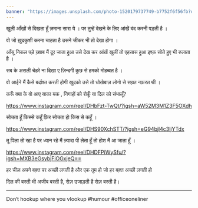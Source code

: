 ```yaml
---
banner: "https://images.unsplash.com/photo-1520179737749-b7752f6f56fb?q=80&w=1287&auto=format&fit=crop&ixlib=rb-4.0.3&ixid=M3wxMjA3fDB8MHxwaG90by1wYWdlfHx8fGVufDB8fHx8fA%3D%3D"
---
```

खुली आँखों से दिखता हूँ ज़माना सारा ये ।
पर तुम्हें देखने के लिए आंखें बंद करनी पड़ती है ।

वो जो ख़ुदकुशी करना चाहता है 
उसने जीकर भी तो देखा होगा । 

आँसू निकल पड़े ख़्वाब मैं दूर जाता हुआ उसे देख कर 
आंखें खुलीं तो एहसास हुआ इश्क़ सोते हुए भी रुलाता है ।

सब के असली चेहरे ना दिखा ए ज़िन्दगी 
कुछ से हमको मोहब्बत है ।

वो आईने मैं कैसे बर्दाश्त करती होगी खुदको 
उसे तो धोखेबाज़ लोगो से सख़्त नफ़रत थी । 

करूँ क्या के वो आए याका यक ,
निगाहों को रोकूँ या दिल को संभालूँ?
  
https://www.instagram.com/reel/DHbFzt-TwQt/?igsh=aW52M3M1Z3F5OXdh

सोचता हूँ किस्से कहूँ
फ़िर सोचता हो किस से कहूँ ।

https://www.instagram.com/reel/DHS90XchSTT/?igsh=eG94bjl4c3ljYTdx

तू पिला तो रहा है पर ध्यान रहे 
मैं ज़्यादा पी लेता हूँ तो होश मैं आ जाता हूँ ।

https://www.instagram.com/reel/DHDFPiWySfu/?igsh=MXB3eGsybjFiOGxjeQ==

हर चीज़ अपने वक़्त पर अच्छी लगती है और एक तुम हो जो हर वक़्त अच्छी लगती हो

दिल की बस्ती भी अजीब बस्ती है, रोज़ उजाड़ती है रोज़ बस्ती है।

---

Don‘t hookup where you vlookup
#humour #officeoneliner